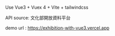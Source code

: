 Use Vue3 + Vuex 4 + Vite + tailwindcss

API source: 文化部開放資料平台

demo url : https://exhibition-with-vue3.vercel.app
